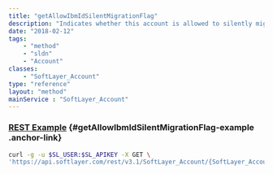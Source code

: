 ```yaml
---
title: "getAllowIbmIdSilentMigrationFlag"
description: "Indicates whether this account is allowed to silently migrate to use IBMid Authentication."
date: "2018-02-12"
tags:
    - "method"
    - "sldn"
    - "Account"
classes:
    - "SoftLayer_Account"
type: "reference"
layout: "method"
mainService : "SoftLayer_Account"
---
```


### [REST Example](#getAllowIbmIdSilentMigrationFlag-example) <a href="/article/rest/"><i class="fas fa-question"></i></a> {#getAllowIbmIdSilentMigrationFlag-example .anchor-link} 
```bash
curl -g -u $SL_USER:$SL_APIKEY -X GET \
'https://api.softlayer.com/rest/v3.1/SoftLayer_Account/{SoftLayer_AccountID}/getAllowIbmIdSilentMigrationFlag'
```
